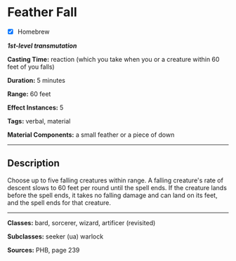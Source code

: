 # Feather Fall

- [x] Homebrew

***1st-level transmutation***

**Casting Time:** reaction (which you take when you or a creature within 60 feet of you falls)

**Duration:** 5 minutes

**Range:** 60 feet

**Effect Instances:** 5

**Tags:** verbal, material

**Material Components:** a small feather or a piece of down

---

## Description
Choose up to five falling creatures within range. A falling creature's rate of descent slows to 60 feet per round until the spell ends. If the creature lands before the spell ends, it takes no falling damage and can land on its feet, and the spell ends for that creature.

---

**Classes:** bard, sorcerer, wizard, artificer (revisited)

**Subclasses:** seeker (ua) warlock

**Sources:** PHB, page 239
